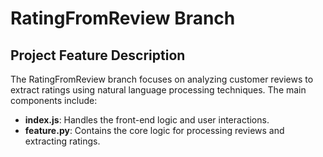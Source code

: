 # RatingFromReview Branch

## Project Feature Description

The RatingFromReview branch focuses on analyzing customer reviews to extract ratings using natural language processing techniques. The main components include:

* **index.js**: Handles the front-end logic and user interactions.
* **feature.py**: Contains the core logic for processing reviews and extracting ratings.
